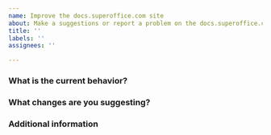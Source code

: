 ```yaml
---
name: Improve the docs.superoffice.com site
about: Make a suggestions or report a problem on the docs.superoffice.com website.
title: ''
labels: ''
assignees: ''

---
```


<!--
HUBBERS BEWARE! THE SUPEROFFICEDOCS/DOCS REPO IS PUBLIC TO THE ENTIRE INTERNET. OPEN AN ISSUE IN SUPEROFFICEDOCS/DOCS-CONTENT INSTEAD.
-->

<!--
For questions, ask in Discussions: https://github.com/superofficedocs/superoffice-docs/discussions

Before you file an issue read the:
- Code of Conduct: https://github.com/superofficedocs/superoffice-docs/blob/main/CODE_OF_CONDUCT.md
- Contributing guide: https://github.com/superofficedocs/superoffice-docs/blob/main/CONTRIBUTING.md

Check to make sure someone hasn't already opened a similar issue: https://github.com/superofficedocs/superoffice-docs/issues
-->

### What is the current behavior?

<!-- include links to articles where you're seeing a problem, screenshots, what browser you're using, etc. -->

### What changes are you suggesting?

<!-- Give as much detail as you can to help us understand the change you want to see. Why should the docs be changed? What use cases does it support? What is the expected outcome? -->

### Additional information

<!-- Any additional information, configuration, or data that might be necessary to reproduce the issue. -->
